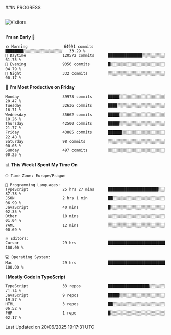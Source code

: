 ##IN PROGRESS
##
![Visitors](https://komarev.com/ghpvc/?username=petrbui&style=for-the-badge&label=Visitors+👀)



##
<!--
[![My GitHub stats](https://github-readme-stats.vercel.app/api?username=petrbui&theme=github_dark)](https://github.com/anuraghazra/github-readme-stats)

[![My wakatime stats](https://github-readme-stats.vercel.app/api/wakatime?username=petrbui&theme=github_dark)](https://github.com/anuraghazra/github-readme-stats)
-->
<!--START_SECTION:waka-->
**I'm an Early 🐤** 

```text
🌞 Morning                64991 commits       ████████░░░░░░░░░░░░░░░░░   33.29 % 
🌆 Daytime                120572 commits      ███████████████░░░░░░░░░░   61.75 % 
🌃 Evening                9356 commits        █░░░░░░░░░░░░░░░░░░░░░░░░   04.79 % 
🌙 Night                  332 commits         ░░░░░░░░░░░░░░░░░░░░░░░░░   00.17 % 
```
📅 **I'm Most Productive on Friday** 

```text
Monday                   39973 commits       █████░░░░░░░░░░░░░░░░░░░░   20.47 % 
Tuesday                  32636 commits       ████░░░░░░░░░░░░░░░░░░░░░   16.71 % 
Wednesday                35662 commits       █████░░░░░░░░░░░░░░░░░░░░   18.26 % 
Thursday                 42500 commits       █████░░░░░░░░░░░░░░░░░░░░   21.77 % 
Friday                   43885 commits       ██████░░░░░░░░░░░░░░░░░░░   22.48 % 
Saturday                 98 commits          ░░░░░░░░░░░░░░░░░░░░░░░░░   00.05 % 
Sunday                   497 commits         ░░░░░░░░░░░░░░░░░░░░░░░░░   00.25 % 
```


📊 **This Week I Spent My Time On** 

```text
🕑︎ Time Zone: Europe/Prague

💬 Programming Languages: 
TypeScript               25 hrs 27 mins      ██████████████████████░░░   87.78 % 
JSON                     2 hrs 1 min         ██░░░░░░░░░░░░░░░░░░░░░░░   06.99 % 
JavaScript               40 mins             █░░░░░░░░░░░░░░░░░░░░░░░░   02.35 % 
Other                    18 mins             ░░░░░░░░░░░░░░░░░░░░░░░░░   01.04 % 
YAML                     12 mins             ░░░░░░░░░░░░░░░░░░░░░░░░░   00.69 % 

🔥 Editors: 
Cursor                   29 hrs              █████████████████████████   100.00 % 

💻 Operating System: 
Mac                      29 hrs              █████████████████████████   100.00 % 
```

**I Mostly Code in TypeScript** 

```text
TypeScript               33 repos            ██████████████████░░░░░░░   71.74 % 
JavaScript               9 repos             █████░░░░░░░░░░░░░░░░░░░░   19.57 % 
HTML                     3 repos             ██░░░░░░░░░░░░░░░░░░░░░░░   06.52 % 
PHP                      1 repo              █░░░░░░░░░░░░░░░░░░░░░░░░   02.17 % 
```




 Last Updated on 20/06/2025 19:17:31 UTC
<!--END_SECTION:waka-->
